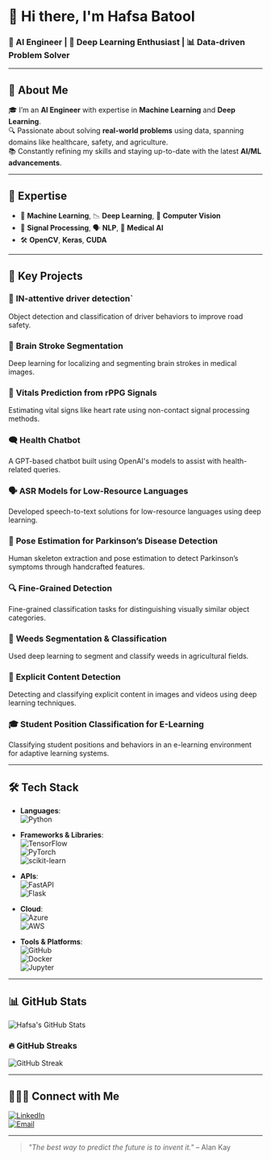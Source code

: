 # 👋 Hi there, I'm **Hafsa Batool**  
### 🤖 AI Engineer | 🧠 Deep Learning Enthusiast | 📊 Data-driven Problem Solver

---

## 🌟 About Me

🎓 I’m an **AI Engineer** with expertise in **Machine Learning** and **Deep Learning**.  
🔍 Passionate about solving **real-world problems** using data, spanning domains like healthcare, safety, and agriculture.  
📚 Constantly refining my skills and staying up-to-date with the latest **AI/ML advancements**.

---

## 🚀 Expertise

- 🧠 **Machine Learning**, 📉 **Deep Learning**, 🧬 **Computer Vision**
- 🧾 **Signal Processing**, 🗣️ **NLP**, 🧠 **Medical AI**
- 🛠️ **OpenCV**, **Keras**, **CUDA**

---

## 💼 Key Projects

### 🚗 **IN-attentive driver detection`**   
Object detection and classification of driver behaviors to improve road safety.

### 🧠 **Brain Stroke Segmentation**  
Deep learning for localizing and segmenting brain strokes in medical images.

### 💓 **Vitals Prediction from rPPG Signals**  
Estimating vital signs like heart rate using non-contact signal processing methods.

### 🗨️ **Health Chatbot**  
A GPT-based chatbot built using OpenAI's models to assist with health-related queries.

### 🗣️ **ASR Models for Low-Resource Languages**  
Developed speech-to-text solutions for low-resource languages using deep learning.

### 🕺 **Pose Estimation for Parkinson’s Disease Detection**  
Human skeleton extraction and pose estimation to detect Parkinson’s symptoms through handcrafted features.

### 🔍 **Fine-Grained Detection**  
Fine-grained classification tasks for distinguishing visually similar object categories.

### 🌿 **Weeds Segmentation & Classification**  
Used deep learning to segment and classify weeds in agricultural fields.

### 🔞 **Explicit Content Detection**  
Detecting and classifying explicit content in images and videos using deep learning techniques.

### 🎓 **Student Position Classification for E-Learning**  
Classifying student positions and behaviors in an e-learning environment for adaptive learning systems.

---

## 🛠️ Tech Stack

- **Languages**:  
  ![Python](https://img.shields.io/badge/Python-3670A0?style=for-the-badge&logo=python&logoColor=ffdd54)  

- **Frameworks & Libraries**:  
  ![TensorFlow](https://img.shields.io/badge/TensorFlow-FF6F00?style=for-the-badge&logo=tensorflow&logoColor=white)  
  ![PyTorch](https://img.shields.io/badge/PyTorch-EE4C2C?style=for-the-badge&logo=pytorch&logoColor=white)  
  ![scikit-learn](https://img.shields.io/badge/scikit--learn-F7931E?style=for-the-badge&logo=scikit-learn&logoColor=white)

- **APIs**:  
  ![FastAPI](https://img.shields.io/badge/FastAPI-009688?style=for-the-badge&logo=fastapi&logoColor=white)  
  ![Flask](https://img.shields.io/badge/Flask-000000?style=for-the-badge&logo=flask&logoColor=white)

- **Cloud**:  
  ![Azure](https://img.shields.io/badge/Azure-0089D6?style=for-the-badge&logo=microsoft-azure&logoColor=white)  
  ![AWS](https://img.shields.io/badge/AWS-232F3E?style=for-the-badge&logo=amazon-aws&logoColor=white)

- **Tools & Platforms**:  
  ![GitHub](https://img.shields.io/badge/GitHub-181717?style=for-the-badge&logo=github&logoColor=white)  
  ![Docker](https://img.shields.io/badge/Docker-2496ED?style=for-the-badge&logo=docker&logoColor=white)  
  ![Jupyter](https://img.shields.io/badge/Jupyter-F37626?style=for-the-badge&logo=jupyter&logoColor=white)  

---

## 📊 GitHub Stats

![Hafsa's GitHub Stats](https://github-readme-stats.vercel.app/api?username=HafsaBatool&show_icons=true&theme=tokyonight)

### 🔥 GitHub Streaks

![GitHub Streak](https://github-readme-streak-stats.herokuapp.com/?user=HafsaBatool&theme=tokyonight)

---

## 🧑‍🤝‍🧑 Connect with Me

[![LinkedIn](https://img.shields.io/badge/LinkedIn-blue?style=flat&logo=linkedin)](https://linkedin.com/in/your-profile)  
[![Email](https://img.shields.io/badge/Email-hafsa@example.com-red?style=flat&logo=gmail)](mailto:hafsa@example.com)

---

> _"The best way to predict the future is to invent it."_ – Alan Kay
